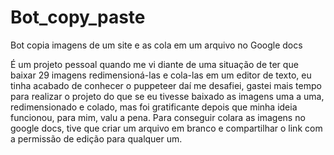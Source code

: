 # Bot_copy_paste
Bot copia imagens de um site e as cola em um arquivo no Google docs

É um projeto pessoal quando me vi diante de uma situação de ter que baixar 29 
imagens redimensioná-las e cola-las em um editor de texto, eu tinha acabado de conhecer o puppeteer
daí me desafiei, gastei mais tempo para realizar o projeto do que se eu tivesse baixado as imagens 
uma a uma, redimensionado e colado, mas foi gratificante depois que minha ideia funcionou, para mim,
valu a pena.
Para conseguir colara as imagens no google docs, tive que criar um arquivo em branco e compartilhar o 
link com a permissão de edição para qualquer um.
